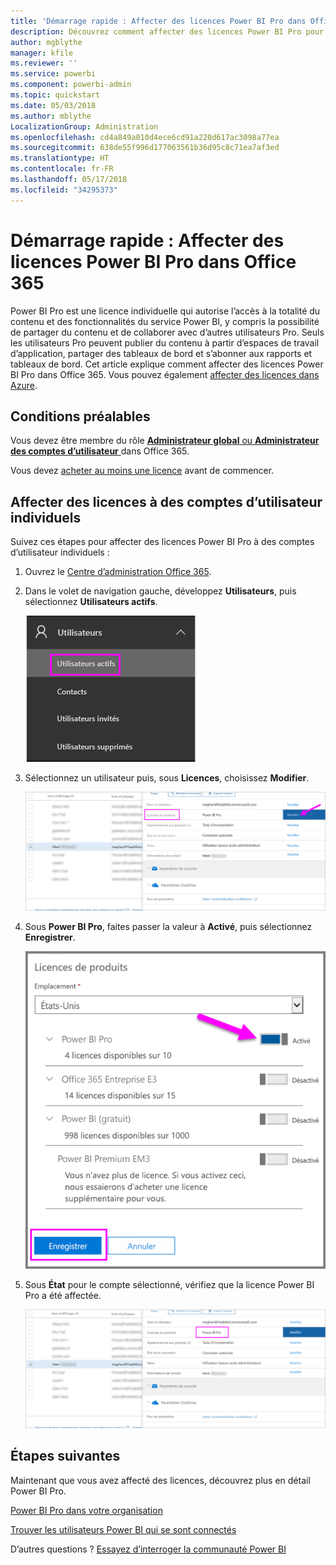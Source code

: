 ```yaml
---
title: 'Démarrage rapide : Affecter des licences Power BI Pro dans Office 365'
description: Découvrez comment affecter des licences Power BI Pro pour permettre aux utilisateurs d’accéder à la totalité du contenu et des fonctionnalités du service Power BI.
author: mgblythe
manager: kfile
ms.reviewer: ''
ms.service: powerbi
ms.component: powerbi-admin
ms.topic: quickstart
ms.date: 05/03/2018
ms.author: mblythe
LocalizationGroup: Administration
ms.openlocfilehash: cd4a849a010d4ece6cd91a220d617ac3098a77ea
ms.sourcegitcommit: 638de55f996d177063561b36d95c8c71ea7af3ed
ms.translationtype: HT
ms.contentlocale: fr-FR
ms.lasthandoff: 05/17/2018
ms.locfileid: "34295373"
---
```

# <a name="quickstart-assign-power-bi-pro-licenses-in-office-365"></a>Démarrage rapide : Affecter des licences Power BI Pro dans Office 365

Power BI Pro est une licence individuelle qui autorise l’accès à la totalité du contenu et des fonctionnalités du service Power BI, y compris la possibilité de partager du contenu et de collaborer avec d’autres utilisateurs Pro. Seuls les utilisateurs Pro peuvent publier du contenu à partir d’espaces de travail d’application, partager des tableaux de bord et s’abonner aux rapports et tableaux de bord. Cet article explique comment affecter des licences Power BI Pro dans Office 365. Vous pouvez également [affecter des licences dans Azure](service-admin-assigning-power-bi-pro-licenses-azure.md).


## <a name="prerequisites"></a>Conditions préalables

Vous devez être membre du rôle [ **Administrateur global** ou **Administrateur des comptes d’utilisateur** ](https://support.office.com/article/about-office-365-admin-roles-da585eea-f576-4f55-a1e0-87090b6aaa9d?ui=en-US&rs=en-US&ad=US) dans Office 365.

Vous devez [acheter au moins une licence](service-admin-purchasing-power-bi-pro.md) avant de commencer.



## <a name="assign-licenses-to-individual-user-accounts"></a>Affecter des licences à des comptes d’utilisateur individuels

Suivez ces étapes pour affecter des licences Power BI Pro à des comptes d’utilisateur individuels :

1. Ouvrez le [Centre d’administration Office 365](https://portal.office.com/adminportal/home#/homepage).

2. Dans le volet de navigation gauche, développez **Utilisateurs**, puis sélectionnez **Utilisateurs actifs**.

    ![Utilisateurs actifs](media/service-admin-assigning-power-bi-pro-licenses/service-assigning-power-bi-pro-licenses-05.png)

3. Sélectionnez un utilisateur puis, sous **Licences**, choisissez **Modifier**.

    ![Modifier des licences de produits](media/service-admin-assigning-power-bi-pro-licenses/service-assigning-power-bi-pro-licenses-06.png)

4. Sous **Power BI Pro**, faites passer la valeur à **Activé**, puis sélectionnez **Enregistrer**.

    ![Licences de produits activées](media/service-admin-assigning-power-bi-pro-licenses/service-assigning-power-bi-pro-licenses-07.png)

5. Sous **État** pour le compte sélectionné, vérifiez que la licence Power BI Pro a été affectée.

    ![Vérifier l’état de la licence](media/service-admin-assigning-power-bi-pro-licenses/service-assigning-power-bi-pro-licenses-08.png)



## <a name="next-steps"></a>Étapes suivantes

Maintenant que vous avez affecté des licences, découvrez plus en détail Power BI Pro.

[Power BI Pro dans votre organisation](service-admin-power-bi-pro-in-your-organization.md)

[Trouver les utilisateurs Power BI qui se sont connectés](service-admin-access-usage.md)

D’autres questions ? [Essayez d’interroger la communauté Power BI](https://community.powerbi.com/)